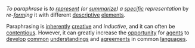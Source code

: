 *To paraphrase* is *to [represent](https://github.com/gcassel/Modular-Organization-Terminology/blob/master/terms/represent.md) (or [summarize](https://github.com/gcassel/Modular-Organization-Terminology/blob/master/terms/summary.md)) a [specific](https://github.com/gcassel/Modular-Organization-Terminology/blob/master/terms/specific.md) representation* by *re-[form](https://github.com/gcassel/Modular-Organization-Terminology/blob/master/terms/form.md)ing* it with different [descriptive](https://github.com/gcassel/Modular-Organization-Terminology/blob/master/terms/describe.md) [elements](https://github.com/gcassel/Modular-Organization-Terminology/blob/master/terms/element.md).
		
Paraphrasing is [inherently](https://github.com/gcassel/Modular-Organization-Terminology/blob/master/terms/inhere.md) [creative](https://github.com/gcassel/Modular-Organization-Terminology/blob/master/terms/create.md) and *inductive*, and it can often be [contentious](https://github.com/gcassel/Modular-Organization-Terminology/blob/master/terms/contend.md).  However, it can greatly increase the [opportunity](https://github.com/gcassel/Modular-Organization-Terminology/blob/master/terms/opportunity.md) for [agents](https://github.com/gcassel/Modular-Organization-Terminology/blob/master/terms/agent.md) to [develop](https://github.com/gcassel/Modular-Organization-Terminology/blob/master/terms/develop.md) [common](https://github.com/gcassel/Modular-Organization-Terminology/blob/master/terms/common.md) [understandings](https://github.com/gcassel/Modular-Organization-Terminology/blob/master/terms/understanding.md) and [agreements](https://github.com/gcassel/Modular-Organization-Terminology/blob/master/terms/agreement.md) in common [languages](https://github.com/gcassel/Modular-Organization-Terminology/blob/master/terms/language.md).
